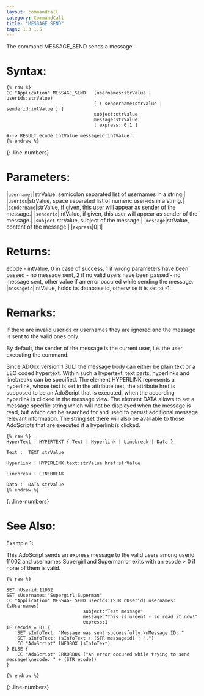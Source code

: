 ```yaml
---
layout: commandcall
category: CommandCall
title: "MESSAGE_SEND"
tags: 1.3 1.5
---
```


The command MESSAGE_SEND sends a message.

# Syntax:  

```adoscript
{% raw %}
CC "Application" MESSAGE_SEND 	(usernames:strValue | userids:strValue) 
								[ ( sendername:strValue | senderid:intValue ) ] 
								subject:strValue
								message:strValue 
								[ express: 0|1 ]

#--> RESULT ecode:intValue messageid:intValue .
{% endraw %}
```
{: .line-numbers}

# Parameters:  

|`usernames`|strValue, semicolon separated list of usernames in a string.|
|`userids`|strValue, space separated list of numeric user-ids in a string.|
|`sendername`|strValue, if given, this user will appear as sender of the message.|
|`senderid`|intValue, if given, this user will appear as sender of the message.|
|`subject`|strValue, subject of the message.|
|`message`|strValue, content of the message.|
|`express`|0|1|

# Returns:  

ecode - intValue, 0 in case of success, 1 if wrong parameters have been passed - no message sent, 2 if no valid users have been passed - no message sent, other value if an error occured while sending the message.
|`messageid`|intValue, holds its database id, otherwise it is set to -1.|

# Remarks:

If there are invalid userids or usernames they are ignored and the message is sent to the valid ones only.

By default, the sender of the message is the current user, i.e. the user executing the command.

Since ADOxx version 1.3UL1 the message body can either be plain text or a LEO coded hypertext. Within such a hypertext, text parts, hyperlinks and linebreaks can be specified. The element HYPERLINK represents a hyperlink, whose text is set in the attribute text, the attribute href is supposed to be an AdoScript that is executed, when the according hyperlink is clicked in the message view. The element DATA allows to set a message specific string which will not be displayed when the message is read, but which can be searched for and used to persist additional message relevant information. The string set there will also be available to those AdoScripts that are executed if a hyperlink is clicked.

```adoscript
{% raw %}
HyperText :	HYPERTEXT { Text | Hyperlink | Linebreak | Data }

Text :	TEXT strValue

Hyperlink :	HYPERLINK text:strValue href:strValue

Linebreak :	LINEBREAK

Data :	DATA strValue
{% endraw %}
```
{: .line-numbers}

# See Also:  



Example 1:

This AdoScript sends an express message to the valid users among userid 11002 and usernames Supergirl and Superman or exits with an ecode &gt; 0 if none of them is valid.  
```adoscript
{% raw %}

SET nUserid:11002
SET sUsernames:"Supergirl;Superman"
CC "Application" MESSAGE_SEND userids:(STR nUserid) usernames:(sUsernames) 
							subject:"Test message" 
							message:"This is urgent - so read it now!" 
							express:1
IF (ecode = 0) {
    SET sInfoText: "Message was sent successfully.\nMessage ID: "
    SET sInfoText: (sInfoText + (STR messageid) + ".")
    CC "AdoScript" INFOBOX (sInfoText)
} ELSE {
    CC "AdoScript" ERRORBOX ("An error occured while trying to send message!\necode: " + (STR ecode))
}

{% endraw %}
```
{: .line-numbers}

